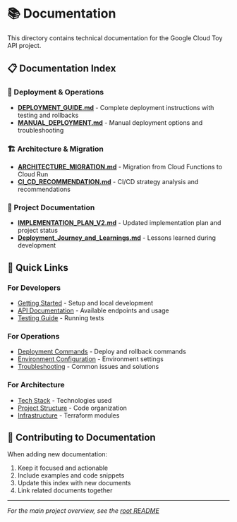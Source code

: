 # 📚 Documentation

This directory contains technical documentation for the Google Cloud Toy API project.

## 📋 Documentation Index

### 🚀 Deployment & Operations
- **[DEPLOYMENT_GUIDE.md](../DEPLOYMENT_GUIDE.md)** - Complete deployment instructions with testing and rollbacks
- **[MANUAL_DEPLOYMENT.md](MANUAL_DEPLOYMENT.md)** - Manual deployment options and troubleshooting

### 🏗️ Architecture & Migration
- **[ARCHITECTURE_MIGRATION.md](ARCHITECTURE_MIGRATION.md)** - Migration from Cloud Functions to Cloud Run
- **[CI_CD_RECOMMENDATION.md](CI_CD_RECOMMENDATION.md)** - CI/CD strategy analysis and recommendations

### 📖 Project Documentation
- **[IMPLEMENTATION_PLAN_V2.md](IMPLEMENTATION_PLAN_V2.md)** - Updated implementation plan and project status
- **[Deployment_Journey_and_Learnings.md](Deployment_Journey_and_Learnings.md)** - Lessons learned during development

## 🎯 Quick Links

### For Developers
- [Getting Started](../README.md#quick-start) - Setup and local development
- [API Documentation](../README.md#api-endpoints) - Available endpoints and usage
- [Testing Guide](../DEPLOYMENT_GUIDE.md#integration-test-suite) - Running tests

### For Operations
- [Deployment Commands](../DEPLOYMENT_GUIDE.md#usage-examples) - Deploy and rollback commands
- [Environment Configuration](../README.md#environment-configuration) - Environment settings
- [Troubleshooting](../DEPLOYMENT_GUIDE.md#troubleshooting) - Common issues and solutions

### For Architecture
- [Tech Stack](../README.md#tech-stack) - Technologies used
- [Project Structure](../README.md#project-structure) - Code organization
- [Infrastructure](../README.md#infrastructure) - Terraform modules

## 📝 Contributing to Documentation

When adding new documentation:
1. Keep it focused and actionable
2. Include examples and code snippets
3. Update this index with new documents
4. Link related documents together

---

*For the main project overview, see the [root README](../README.md)*